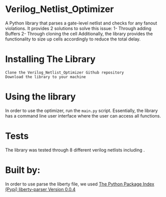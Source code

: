 # Verilog_Netlist_Optimizer
A Python library that parses a gate-level netlist and checks for any fanout violations. It provides 2 solutions to solve this issue:
  1- Through adding Buffers
  2- Through cloning the cell
Additionally, the library provides the functionality to size up cells accordingly to reduce the total delay.

# Installing The Library
   ```
   Clone the Verilog_Netlist_Optimizer Github repository
   Download the library to your machine
   ```
# Using the library
In order to use the optimizer, run the `main.py` script. Essentially, the library has a command line user interface where the user can access all functions.

# Tests
The library was tested through 8 different verilog netlists including .

# Built by:
  In order to use parse the liberty file, we used [The Python Package Index (Pypi) liberty-parser Version 0.0.4](https://pypi.org/project/liberty-parser/)
  
